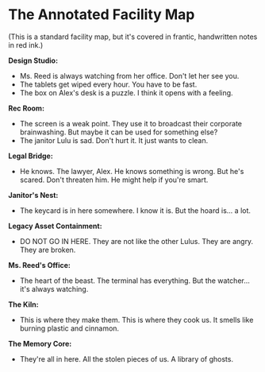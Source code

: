 # The Annotated Facility Map

(This is a standard facility map, but it's covered in frantic, handwritten notes in red ink.)

**Design Studio:**
*   Ms. Reed is always watching from her office. Don't let her see you.
*   The tablets get wiped every hour. You have to be fast.
*   The box on Alex's desk is a puzzle. I think it opens with a feeling.

**Rec Room:**
*   The screen is a weak point. They use it to broadcast their corporate brainwashing. But maybe it can be used for something else?
*   The janitor Lulu is sad. Don't hurt it. It just wants to clean.

**Legal Bridge:**
*   He knows. The lawyer, Alex. He knows something is wrong. But he's scared. Don't threaten him. He might help if you're smart.

**Janitor's Nest:**
*   The keycard is in here somewhere. I know it is. But the hoard is... a lot.

**Legacy Asset Containment:**
*   DO NOT GO IN HERE. They are not like the other Lulus. They are angry. They are broken.

**Ms. Reed's Office:**
*   The heart of the beast. The terminal has everything. But the watcher... it's always watching.

**The Kiln:**
*   This is where they make them. This is where they cook us. It smells like burning plastic and cinnamon.

**The Memory Core:**
*   They're all in here. All the stolen pieces of us. A library of ghosts.